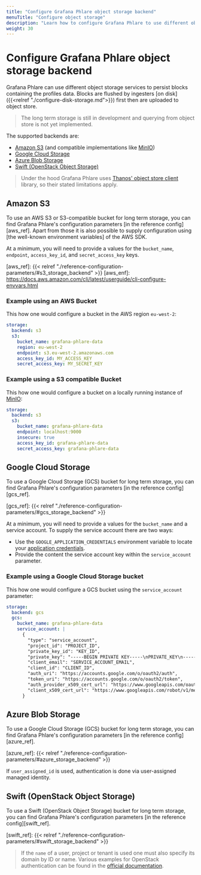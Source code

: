 ```yaml
---
title: "Configure Grafana Phlare object storage backend"
menuTitle: "Configure object storage"
description: "Learn how to configure Grafana Phlare to use different object storage backend implementations."
weight: 30
---
```


# Configure Grafana Phlare object storage backend

Grafana Phlare can use different object storage services to persist blocks containing the profiles data.
Blocks are flushed by ingesters [on disk]({{<relref "./configure-disk-storage.md">}}) first then are uploaded to object store.

> The long term storage is still in development and querying from object store is not yet implemented.

The supported backends are:

- [Amazon S3](https://aws.amazon.com/s3/) (and compatible implementations like [MinIO](https://min.io/))
- [Google Cloud Storage](https://cloud.google.com/storage)
- [Azure Blob Storage](https://azure.microsoft.com/es-es/services/storage/blobs/)
- [Swift (OpenStack Object Storage)](https://wiki.openstack.org/wiki/Swift)

> Under the hood Grafana Phlare uses [Thanos' object store client] library, so their stated limitations apply.

[thanos' object store client]: https://github.com/thanos-io/objstore#supported-providers-clients

## Amazon S3

To use an AWS S3 or S3-compatible bucket for long term storage, you can find Grafana Phlare's configuration parameters [in the reference config][aws_ref]. Apart from those it is also possible to supply configuration using [the well-known environment variables] of the AWS SDK.

At a minimum, you will need to provide a values for the `bucket_name`, `endpoint`, `access_key_id`, and `secret_access_key` keys.

[aws_ref]: {{< relref "./reference-configuration-parameters/#s3_storage_backend" >}}
[aws_enf]: https://docs.aws.amazon.com/cli/latest/userguide/cli-configure-envvars.html

### Example using an AWS Bucket

This how one would configure a bucket in the AWS region `eu-west-2`:

```yaml
storage:
  backend: s3
  s3:
    bucket_name: grafana-phlare-data
    region: eu-west-2
    endpoint: s3.eu-west-2.amazonaws.com
    access_key_id: MY_ACCESS_KEY
    secret_access_key: MY_SECRET_KEY
```

### Example using a S3 compatible Bucket

This how one would configure a bucket on a locally running instance of [MinIO]:

```yaml
storage:
  backend: s3
  s3:
    bucket_name: grafana-phlare-data
    endpoint: localhost:9000
    insecure: true
    access_key_id: grafana-phlare-data
    secret_access_key: grafana-phlare-data
```

[minio]: https://min.io/docs/minio/container/index.html

## Google Cloud Storage

To use a Google Cloud Storage (GCS) bucket for long term storage, you can find Grafana Phlare's configuration parameters [in the reference config][gcs_ref].

[gcs_ref]: {{< relref "./reference-configuration-parameters/#gcs_storage_backend" >}}

At a minimum, you will need to provide a values for the `bucket_name` and a service account. To supply the service account there are two ways:

- Use the `GOOGLE_APPLICATION_CREDENTIALS` environment variable to locate your [application credentials](https://cloud.google.com/docs/authentication/production).
- Provide the content the service account key within the `service_account` parameter.

### Example using a Google Cloud Storage bucket

This how one would configure a GCS bucket using the `service_account` parameter:

```yaml
storage:
  backend: gcs
  gcs:
    bucket_name: grafana-phlare-data
    service_account: |
      {
        "type": "service_account",
        "project_id": "PROJECT_ID",
        "private_key_id": "KEY_ID",
        "private_key": "-----BEGIN PRIVATE KEY-----\nPRIVATE_KEY\n-----END PRIVATE KEY-----\n",
        "client_email": "SERVICE_ACCOUNT_EMAIL",
        "client_id": "CLIENT_ID",
        "auth_uri": "https://accounts.google.com/o/oauth2/auth",
        "token_uri": "https://accounts.google.com/o/oauth2/token",
        "auth_provider_x509_cert_url": "https://www.googleapis.com/oauth2/v1/certs",
        "client_x509_cert_url": "https://www.googleapis.com/robot/v1/metadata/x509/SERVICE_ACCOUNT_EMAIL"
      }
```

## Azure Blob Storage

To use a Google Cloud Storage (GCS) bucket for long term storage, you can find Grafana Phlare's configuration parameters [in the reference config][azure_ref].

[azure_ref]: {{< relref "./reference-configuration-parameters/#azure_storage_backend" >}}

If `user_assigned_id` is used, authentication is done via user-assigned managed identity.

[//TODO]: <> (Provide example with and without user-assigned managed identity)

## Swift (OpenStack Object Storage)

To use a Swift (OpenStack Object Storage) bucket for long term storage, you can find Grafana Phlare's configuration parameters [in the reference config][swift_ref].

[swift_ref]: {{< relref "./reference-configuration-parameters/#swift_storage_backend" >}}

> If the `name` of a user, project or tenant is used one must also specify its domain by ID or name. Various examples for OpenStack authentication can be found in the [official documentation](https://developer.openstack.org/api-ref/identity/v3/index.html?expanded=password-authentication-with-scoped-authorization-detail#password-authentication-with-unscoped-authorization).

[//TODO]: <> (Provide example)
